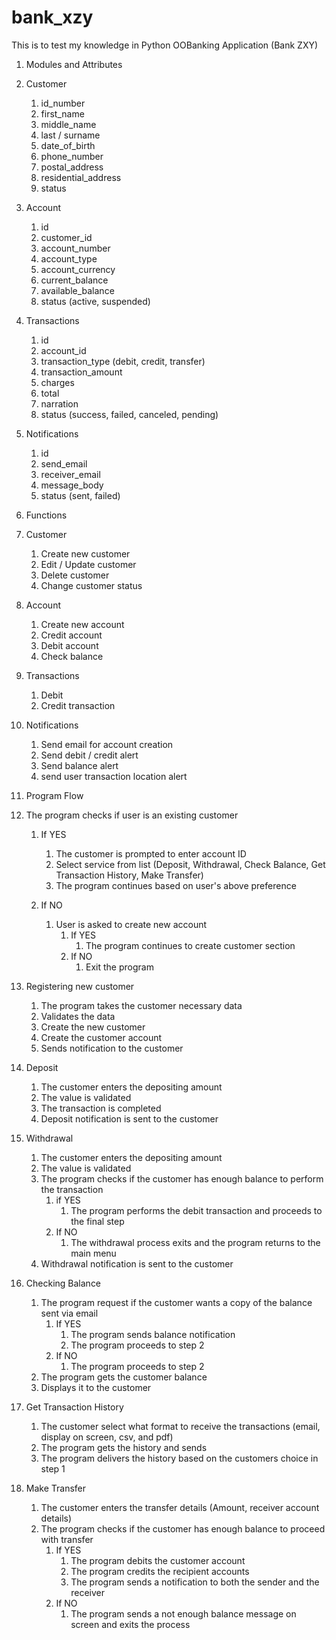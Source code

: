 # bank_xzy
This is to test my knowledge in Python OOBanking Application (Bank ZXY)

1. Modules and Attributes
1. Customer
	1. id_number
	2. first_name
	3. middle_name
	4. last  / surname
	5. date_of_birth
	6. phone_number
	7. postal_address
	8. residential_address
	9. status
	   
2. Account
	1. id
	2. customer_id
	3. account_number
	4. account_type
	5. account_currency
	6. current_balance
	7. available_balance
	8. status (active, suspended)
	   
3. Transactions
	1. id
	2. account_id
	3. transaction_type (debit, credit, transfer)
	4. transaction_amount
	5. charges
	6. total
	7. narration
	8. status (success, failed, canceled, pending)
	   
4. Notifications
	1. id
	2. send_email
	3. receiver_email
	4. message_body
	5. status (sent, failed)

2. Functions
1. Customer
	1. Create new customer
	2. Edit / Update customer
	3. Delete customer
	4. Change customer status
	   
2. Account
	1. Create new account 
	2. Credit account
	3. Debit account
	4. Check balance
	   
3. Transactions
	1. Debit 
	2. Credit transaction
	   
4. Notifications
	1. Send email for account creation
	2. Send debit / credit alert
	3. Send balance alert
	4. send user transaction location alert
	   
3. Program Flow
1. The program checks if user is an existing customer
	1. If YES
		1. The customer is prompted to enter account ID
		2. Select service from list (Deposit, Withdrawal, Check Balance, Get Transaction History, Make Transfer)
		3. The program continues based on user's above preference 
		   
	2. If NO
		1. User is asked to create new account 
			1. If YES
				1. The program continues to create customer section
			2. If NO
				1. Exit the program
				   
2. Registering new customer
	1. The program takes the customer necessary data
	2. Validates the data
	3. Create the new customer
	4. Create the customer account 
	5. Sends notification to the customer
	   
3. Deposit
	1. The customer enters the depositing amount
	2. The value is validated
	3. The transaction is completed
	4. Deposit notification is sent to the customer
	   
4. Withdrawal 
	1. The customer enters the depositing amount
	2. The value is validated
	3. The program checks if the customer has enough balance to perform the transaction
		1. if YES
			1. The program performs the debit transaction and proceeds to the final step
		2. If NO
			1. The withdrawal process exits and the program returns to the main menu
	4. Withdrawal notification is sent to the customer
	   
5. Checking Balance
	1. The program request if the customer wants a copy of the balance sent via email
		1. If YES
			1. The program sends balance notification
			2. The program proceeds to step 2
		2. If NO
			1. The program proceeds to step 2
	2. The program gets the customer balance 
	3. Displays it to the customer
	   
6. Get Transaction History
	1. The customer select what format to receive the transactions (email, display on screen, csv, and pdf)
	2. The program gets the history and sends
	3. The program delivers the history based on the customers choice in step 1

7. Make Transfer
	1. The customer enters the transfer details (Amount, receiver account details)
	2. The program checks if the customer has enough balance to proceed with transfer
		1. If YES
			1. The program debits the customer account
			2. The program credits the recipient accounts 
			3. The program sends a notification to both the sender and the receiver 
		2. If NO
			1. The program sends a not enough balance message on screen and exits the process